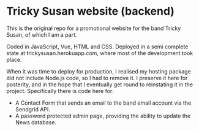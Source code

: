 # Tricky Susan website (backend)

This is the original repo for a promotional website for the band Tricky Susan, of which I am a part.

Coded in JavaScript, Vue, HTML and CSS. Deployed in a semi complete state at trickysusan.herokuapp.com, where most of the development took place. 

When it was time to deploy for production, I realised my hosting package did not include Node.js code, so I had to remove it. I preserve it here for posterity, and in the hope that I eventually get round to reinstating it in the project. Specifically there is code here for:

* A Contact Form that sends an email to the band email account via the Sendgrid API.
* A password protected admin page, providing the ability to update the News database.

